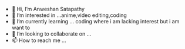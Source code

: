 - 👋 Hi, I’m Anweshan Satapathy
- 👀 I’m interested in ...anime,video editing,coding
- 🌱 I’m currently learning ... coding where i am lacking interest but i am want to
- 💞️ I’m looking to collaborate on ...
- 📫 How to reach me ...

<!---
anweshan2001/anweshan2001 is a ✨ special ✨ repository because its `README.md` (this file) appears on your GitHub profile.
You can click the Preview link to take a look at your changes.
--->
